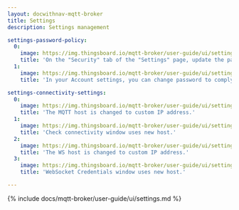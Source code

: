 ```yaml
---
layout: docwithnav-mqtt-broker
title: Settings
description: Settings management

settings-password-policy:
  0:
    image: https://img.thingsboard.io/mqtt-broker/user-guide/ui/settings-password-policy-1.png
    title: 'On the "Security" tab of the "Settings" page, update the password policy and click "Save" to apply changes.'
  1:
    image: https://img.thingsboard.io/mqtt-broker/user-guide/ui/settings-password-policy-2.png
    title: 'In your Account settings, you can change password to comply with the new password policy.'

settings-connectivity-settings:
  0:
    image: https://img.thingsboard.io/mqtt-broker/user-guide/ui/settings-connectivity-settings-1.png
    title: 'The MQTT host is changed to custom IP address.'
  1:
    image: https://img.thingsboard.io/mqtt-broker/user-guide/ui/settings-connectivity-settings-2.png
    title: 'Check connectivity window uses new host.'
  2:
    image: https://img.thingsboard.io/mqtt-broker/user-guide/ui/settings-connectivity-settings-3.png
    title: 'The WS host is changed to custom IP address.'
  3:
    image: https://img.thingsboard.io/mqtt-broker/user-guide/ui/settings-connectivity-settings-4.png
    title: 'WebSocket Credentials window uses new host.'

---
```


{% include docs/mqtt-broker/user-guide/ui/settings.md %}
